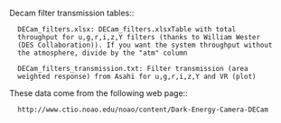 Decam filter transmission tables::

      DECam_filters.xlsx: DECam_filters.xlsxTable with total
      throughput for u,g,r,i,z,Y filters (thanks to William Wester
      (DES Collaboration)). If you want the system throughput without
      the atmosphere, divide by the "atm" column

      DECam_filters_transmission.txt: Filter transmission (area
      weighted response) from Asahi for u,g,r,i,z,Y and VR (plot)

These data come from the following web page::

      http://www.ctio.noao.edu/noao/content/Dark-Energy-Camera-DECam

